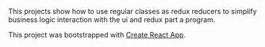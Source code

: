 This projects show how to use regular classes as redux reducers to simplify business logic interaction with the ui and redux part a program.

This project was bootstrapped with [Create React App](https://github.com/facebookincubator/create-react-app).

